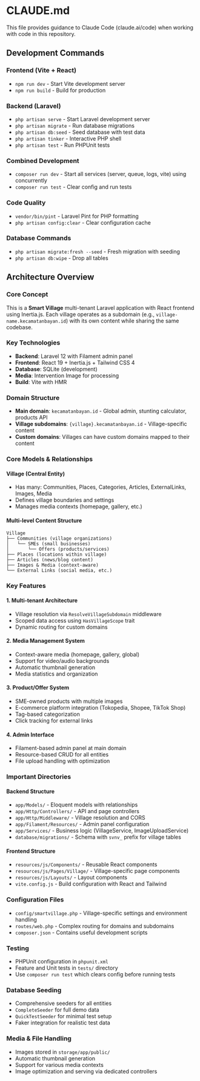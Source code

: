 # CLAUDE.md

This file provides guidance to Claude Code (claude.ai/code) when working with code in this repository.

## Development Commands

### Frontend (Vite + React)
- `npm run dev` - Start Vite development server
- `npm run build` - Build for production

### Backend (Laravel)
- `php artisan serve` - Start Laravel development server
- `php artisan migrate` - Run database migrations
- `php artisan db:seed` - Seed database with test data
- `php artisan tinker` - Interactive PHP shell
- `php artisan test` - Run PHPUnit tests

### Combined Development
- `composer run dev` - Start all services (server, queue, logs, vite) using concurrently
- `composer run test` - Clear config and run tests

### Code Quality
- `vendor/bin/pint` - Laravel Pint for PHP formatting
- `php artisan config:clear` - Clear configuration cache

### Database Commands
- `php artisan migrate:fresh --seed` - Fresh migration with seeding
- `php artisan db:wipe` - Drop all tables

## Architecture Overview

### Core Concept
This is a **Smart Village** multi-tenant Laravel application with React frontend using Inertia.js. Each village operates as a subdomain (e.g., `village-name.kecamatanbayan.id`) with its own content while sharing the same codebase.

### Key Technologies
- **Backend**: Laravel 12 with Filament admin panel
- **Frontend**: React 19 + Inertia.js + Tailwind CSS 4
- **Database**: SQLite (development)
- **Media**: Intervention Image for processing
- **Build**: Vite with HMR

### Domain Structure
- **Main domain**: `kecamatanbayan.id` - Global admin, stunting calculator, products API
- **Village subdomains**: `{village}.kecamatanbayan.id` - Village-specific content
- **Custom domains**: Villages can have custom domains mapped to their content

### Core Models & Relationships

#### Village (Central Entity)
- Has many: Communities, Places, Categories, Articles, ExternalLinks, Images, Media
- Defines village boundaries and settings
- Manages media contexts (homepage, gallery, etc.)

#### Multi-level Content Structure
```
Village
├── Communities (village organizations)
│   └── SMEs (small businesses)
│       └── Offers (products/services)
├── Places (locations within village)
├── Articles (news/blog content)
├── Images & Media (context-aware)
└── External Links (social media, etc.)
```

### Key Features

#### 1. Multi-tenant Architecture
- Village resolution via `ResolveVillageSubdomain` middleware
- Scoped data access using `HasVillageScope` trait
- Dynamic routing for custom domains

#### 2. Media Management System
- Context-aware media (homepage, gallery, global)
- Support for video/audio backgrounds
- Automatic thumbnail generation
- Media statistics and organization

#### 3. Product/Offer System
- SME-owned products with multiple images
- E-commerce platform integration (Tokopedia, Shopee, TikTok Shop)
- Tag-based categorization
- Click tracking for external links

#### 4. Admin Interface
- Filament-based admin panel at main domain
- Resource-based CRUD for all entities
- File upload handling with optimization

### Important Directories

#### Backend Structure
- `app/Models/` - Eloquent models with relationships
- `app/Http/Controllers/` - API and page controllers
- `app/Http/Middleware/` - Village resolution and CORS
- `app/Filament/Resources/` - Admin panel configuration
- `app/Services/` - Business logic (VillageService, ImageUploadService)
- `database/migrations/` - Schema with `svnv_` prefix for village tables

#### Frontend Structure
- `resources/js/Components/` - Reusable React components
- `resources/js/Pages/Village/` - Village-specific page components
- `resources/js/Layouts/` - Layout components
- `vite.config.js` - Build configuration with React and Tailwind

### Configuration Files
- `config/smartvillage.php` - Village-specific settings and environment handling
- `routes/web.php` - Complex routing for domains and subdomains
- `composer.json` - Contains useful development scripts

### Testing
- PHPUnit configuration in `phpunit.xml`
- Feature and Unit tests in `tests/` directory
- Use `composer run test` which clears config before running tests

### Database Seeding
- Comprehensive seeders for all entities
- `CompleteSeeder` for full demo data
- `QuickTestSeeder` for minimal test setup
- Faker integration for realistic test data

### Media & File Handling
- Images stored in `storage/app/public/`
- Automatic thumbnail generation
- Support for various media contexts
- Image optimization and serving via dedicated controllers